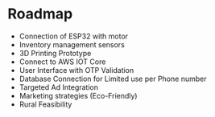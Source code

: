 # Roadmap
* Connection of ESP32 with motor
* Inventory management sensors
* 3D Printing Prototype
* Connect to AWS IOT Core
* User Interface with OTP Validation 
* Database Connection for Limited use per Phone number 
* Targeted Ad Integration
* Marketing strategies (Eco-Friendly)
* Rural Feasibility
